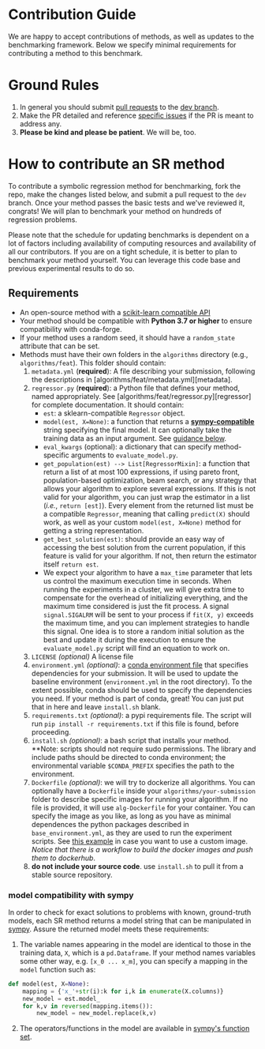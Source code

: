 Contribution Guide
==================

We are happy to accept contributions of methods, as well as updates to the benchmarking framework. 
Below we specify minimal requirements for contributing a method to this benchmark.

Ground Rules
=============

1. In general you should submit [pull requests](https://github.com/cavalab/srbench/compare) to the [dev branch](https://github.com/cavalab/srbench/tree/dev). 
2. Make the PR detailed and reference [specific issues](https://github.com/cavalab/srbench/issues) if the PR is meant to address any. 
3. **Please be kind and please be patient**. We will be, too.  

How to contribute an SR method
==============================

To contribute a symbolic regression method for benchmarking, fork the repo, make the changes listed below, and submit a pull request to the `dev` branch. 
Once your method passes the basic tests and we've reviewed it, congrats! 
We will plan to benchmark your method on hundreds of regression problems. 

Please note that the schedule for updating benchmarks is dependent on a lot of factors including availability of computing resources and availability of all our contributors. 
If you are on a tight schedule, it is better to plan to benchmark your method yourself. 
You can leverage this code base and previous experimental results to do so.

## Requirements

- An open-source method with a [scikit-learn compatible API](https://scikit-learn.org/stable/developers/develop.html)
- Your method should be compatible with **Python 3.7 or higher** to ensure compatibility with conda-forge.
- If your method uses a random seed, it should have a `random_state` attribute that can be set.
- Methods must have their own folders in the `algorithms` directory (e.g., `algorithms/feat`). 
This folder should contain:
  1. `metadata.yml` (**required**): A file describing your submission, following the descriptions in [algorithms/feat/metadata.yml][metadata]. 
  2. `regressor.py` (**required**): a Python file that defines your method, named appropriately. See [algorithms/feat/regressor.py][regressor] for complete documentation. 
      It should contain:
      -   `est`: a sklearn-compatible `Regressor` object. 
      -   `model(est, X=None)`: a function that returns a [**sympy-compatible**](https://www.sympy.org) string specifying the final model. It can optionally take the training data as an input argument. See [guidance below](###-returning-a-sympy-compatible-model-string). 
      -   `eval_kwargs` (optional): a dictionary that can specify method-specific arguments to `evaluate_model.py`.
      -   `get_population(est) --> List[RegressorMixin]`: a function that return a list of at most 100 expressions, if using pareto front, population-based optimization, beam search, or any strategy that allows your algorithm to explore several expressions. If this is not valid for your algorithm, you can just wrap the estimator in a list (_i.e._, `return [est]`). Every element from the returned list must be a compatible `Regressor`, meaning that calling `predict(X)` should work, as well as your custom `model(est, X=None)` method for getting a string representation.
      -   `get_best_solution(est)`: should provide an easy way of accessing the best solution from the current population, if this feature is valid for your algorithm. If not, then return the estimator itself `return est`.
      -   We expect your algorithm to have a `max_time` parameter that lets us control the maximum execution time in seconds. When running the experiments in a cluster, we will give extra time to compensate for the overhead of initializing everything, and the maximum time considered is just the fit process. A signal `signal.SIGALRM` will be sent to your process if `fit(X, y)` exceeds the maximum time, and you can implement strategies to handle this signal. One idea is to store a random initial solution as the best and update it during the execution to ensure the `evaluate_model.py` script will find an equation to work on.
  3. `LICENSE` *(optional)* A license file
  4. `environment.yml` *(optional)*: a [conda environment file](https://docs.conda.io/projects/conda/en/latest/user-guide/tasks/manage-environments.html#creating-an-environment-from-an-environment-yml-file) that specifies dependencies for your submission. 
  It will be used to update the baseline environment (`environment.yml` in the root directory). 
  To the extent possible, conda should be used to specify the dependencies you need. 
  If your method is part of conda, great! You can just put that in here and leave `install.sh` blank. 
  5. `requirements.txt` *(optional)*: a pypi requirements file. The script will run `pip install -r requirements.txt` if this file is found, before proceeding.
  5. `install.sh` *(optional)*: a bash script that installs your method. 
  **Note: scripts should not require sudo permissions. The library and include paths should be directed to conda environment; the environmental variable `$CONDA_PREFIX` specifies the path to the environment.
  6. `Dockerfile` *(optional)*: we will try to dockerize all algorithms. You can optionally have a `Dockerfile` inside your `algorithms/your-submission` folder to describe specific images for running your algorithm. If no file is provided, it will use `alg-Dockerfile` for your container. You can specify the image as you like, as long as you have as minimal dependences the python packages described in `base_environment.yml`, as they are used to run the experiment scripts. See [this example](algorithms/tir/Dockerfile) in case you want to use a custom image. *Notice that there is a workflow to build the docker images and push them to dockerhub*.
  7. **do not include your source code**. use `install.sh` to pull it from a stable source repository. 

### model compatibility with sympy

In order to check for exact solutions to problems with known, ground-truth models, each SR method returns a model string that can be manipulated in [sympy](https://www.sympy.org). 
Assure the returned model meets these requirements:

1. The variable names appearing in the model are identical to those in the training data, `X`, which is a `pd.Dataframe`. 
If your method names variables some other way, e.g. `[x_0 ... x_m]`, you can
specify a mapping in the `model` function such as:

```python
def model(est, X=None):
    mapping = {'x_'+str(i):k for i,k in enumerate(X.columns)}
    new_model = est.model_
    for k,v in reversed(mapping.items()):
        new_model = new_model.replace(k,v)
```

2. The operators/functions in the model are available in [sympy's function set](https://docs.sympy.org/latest/modules/functions/index.html). 
